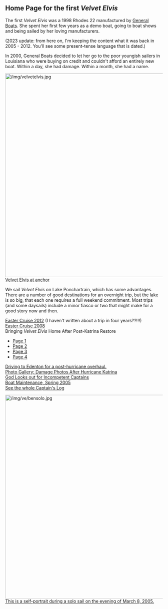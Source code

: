 
<h2>Home Page for the first <i>Velvet Elvis</i></h2>

The first _Velvet Elvis_ was a 1998 Rhodes 22 manufactured by <a href="http://www.generalboats.com/http___www.generalboats.com/home.html" target="_blank">General Boats</a>.  She spent her first few years as a demo boat, going to boat shows and being sailed by her loving manufacturers.

(2023 update:  from here on, I'm keeping the content what it was back in 2005 - 2012.  You'll see some present-tense language that is dated.)

In 2000, General Boats decided to let her go to the poor youngish sailers in Louisiana who were buying on credit and couldn't afford an entirely new boat.  Within a day, she had damage.  Within a month, she had a name.

<a class="lightview centered" href="/img/velvetelvis.jpg" data-lightview-caption="Velvet Elvis at anchor" data-lightview-group="group1"><img src="/img/velvetelvis.jpg" alt="/img/velvetelvis.jpg" width="650px"><br><span class="caption">Velvet Elvis at anchor</span></a>


We sail _Velvet Elvis_ on Lake Ponchartrain, which has some advantages.  There are a number of good destinations for an overnight trip, but the lake is so big, that each one requires a full weekend commitment.  Most trips (and some daysails) include a minor fiasco or two that might make for a good story now and then.

<div class="list-of-links"><a href="/velvet-elvis/rhodes-22/easter-cruise-2012">Easter Cruise 2012</a> (I haven't written about a trip in four years??!!!)</div>	
<div class="list-of-links"><a href="/velvet-elvis/rhodes-22/easter-cruise-2008">Easter Cruise 2008</a></div>
<div class="list-of-links">Bringing <i>Velvet Elvis</i> Home After Post-Katrina Restore<ul>
    <li><a href="/velvet-elvis/rhodes-22/bringing-velvet-elvis-home-1">Page 1</a></li>
    <li><a href="/velvet-elvis/rhodes-22/bringing-velvet-elvis-home-1">Page 2</a></li>
    <li><a href="/velvet-elvis/rhodes-22/bringing-velvet-elvis-home-1">Page 3</a></li>
    <li><a href="/velvet-elvis/rhodes-22/bringing-velvet-elvis-home-1">Page 4</a></li>
<ul></div>
<div class="list-of-links"><a href="/velvet-elvis/rhodes-22/?fn=ve_s3.content">Driving to Edenton for a post-hurricane overhaul.</a></div>
<div class="list-of-links"><a href="https://dynamic.theskinnyonbenny.com/gal/14" target="_blank">Photo Gallery:  Damage Photos After Hurricane Katrina</a></div>
<div class="list-of-links"><a href="/velvet-elvis/rhodes-22/?fn=ve_s2.content">God Looks out for Incompetent Captains</a></div>
<div class="list-of-links"><a href="/velvet-elvis/rhodes-22/?fn=ve_s1.content">Boat Maintenance, Spring 2005</a></div>
<div class="list-of-links"><a href="/ve/CaptLog.php">See the whole Captain's Log</a></div>

			
<a class="lightview centered" href="/img/ve/bensolo.jpg" data-lightview-caption="This is a self-portrait during a solo sail on the evening of March 8, 2005." data-lightview-group="group1"><img src="/img/ve/bensolo.jpg" alt="/img/ve/bensolo.jpg" width="650px"><br><span class="caption">This is a self-portrait during a solo sail on the evening of March 8, 2005.</span></a>
